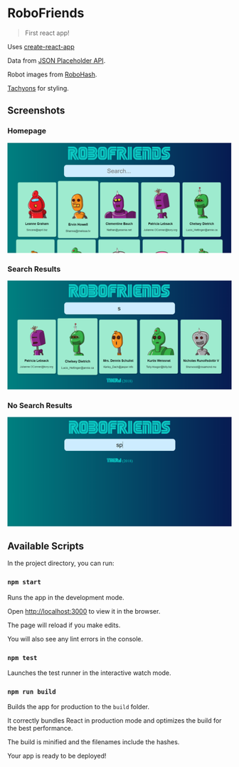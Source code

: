 # RoboFriends

> First react app!

Uses [create-react-app](https://github.com/facebook/create-react-app)

Data from [JSON Placeholder API](https://jsonplaceholder.typicode.com).

Robot images from [RoboHash](https://robohash.org).

[Tachyons](http://tachyons.io) for styling.

## Screenshots

### Homepage

![Home](screenshots/robofriends1.PNG)

### Search Results

![Search](screenshots/robofriends2.PNG)

### No Search Results

![No](screenshots/robofriends3.PNG)

## Available Scripts

In the project directory, you can run:

### `npm start`

Runs the app in the development mode.

Open [http://localhost:3000](http://localhost:3000) to view it in the browser.

The page will reload if you make edits.

You will also see any lint errors in the console.

### `npm test`

Launches the test runner in the interactive watch mode.

### `npm run build`

Builds the app for production to the `build` folder.

It correctly bundles React in production mode and optimizes the build for the best performance.

The build is minified and the filenames include the hashes.

Your app is ready to be deployed!

